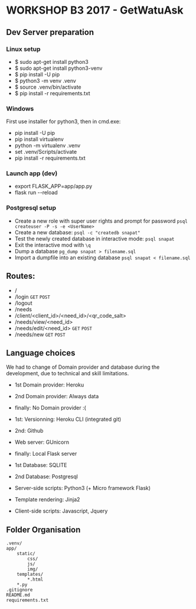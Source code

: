 # WORKSHOP B3 2017 - GetWatuAsk

## Dev Server preparation

### Linux setup
- $ sudo apt-get install python3
- $ sudo apt-get install python3-venv
- $ pip install -U pip
- $ python3 -m venv .venv
- $ source .venv/bin/activate
- $ pip install -r requirements.txt

### Windows
First use installer for python3, then in cmd.exe:
- pip install -U pip
- pip install virtualenv
- python -m virtualenv .venv
- set .venv/Scripts/activate
- pip install -r requirements.txt

### Launch app (dev)
- export FLASK_APP=app/app.py
- flask run --reload

### Postgresql setup
- Create a new role with super user rights and prompt for password
`psql createuser -P -s -e <UserName>`
- Create a new database:
`psql -c "createdb snapat"`
- Test the newly created database in interactive mode:
`psql snapat`
- Exit the interactive mod with
`\q`
- Dump a database
`pg_dump snapat > filename.sql`
- Import a dumpfile into an existing database
`psql snapat < filename.sql`

## Routes:
- /
- /login `GET` `POST`
- /logout
- /needs
- /client/<client_id>/<need_id>/<qr_code_salt>
- /needs/view/<need_id>
- /needs/edit/<need_id> `GET` `POST`
- /needs/new `GET` `POST`

## Language choices
We had to change of Domain provider and database during the development, due to technical and skill limitations.

- 1st Domain provider: Heroku
- 2nd Domain provider: Always data
- finally: No Domain provider :(

- 1st: Versionning: Heroku CLI (integrated git)
- 2nd: Github

- Web server: GUnicorn
- finally: Local Flask server

- 1st Database: SQLITE
- 2nd Database: Postgresql

- Server-side scripts: Python3 (+ Micro framework Flask)
- Template rendering: Jinja2
- Client-side scripts: Javascript, Jquery

## Folder Organisation
```
.venv/
app/
    static/
        css/
        js/
        img/
    templates/
        *.html
    *.py
.gitignore
README.md
requirements.txt
```
